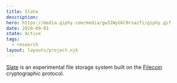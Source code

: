 ```yaml
---
title: Slate
description:
hero: https://media.giphy.com/media/gw3IWyGkC0rsazTi/giphy.gif
date: 2020-09-01
state: Active
tags:
  - research
layout: layouts/project.njk
---
```


[Slate](https://slate.host) is an experimental file storage system built on the [Filecoin]() cryptographic protocol.
